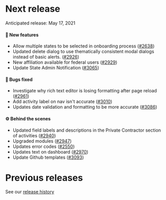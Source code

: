 # Next release

Anticipated release: May 17, 2021

#### 🚀 New features

- Allow multiple states to be selected in onboarding process ([#2638])
- Updated delete dialog to use thematically consistent modal dialogs instead of basic alerts. ([#2926])
- New affiliation available for federal users ([#2929])
- Update State Admin Notification ([#3065])

#### 🐛 Bugs fixed

- Investigate why rich text editor is losing formatting after page reload ([#2961])
- Add activity label on nav isn't accurate ([#3010])
- Updates date validation and formatting to be more accurate ([#3086])

#### ⚙️ Behind the scenes

- Updated field labels and descriptions in the Private Contractor section of activities ([#2940])
- Upgraded modules ([#2947])
- Updates error codes ([#2550])
- Updates text on dashboard ([#2970])
- Update Github templates ([#3093])

# Previous releases

See our [release history](https://github.com/CMSgov/eAPD/releases)

[#2926]: https://github.com/CMSgov/eAPD/issues/2926
[#2929]: https://github.com/CMSgov/eAPD/issues/2929
[#2638]: https://github.com/CMSgov/eAPD/issues/2638
[#2940]: https://github.com/CMSgov/eAPD/issues/2940
[#2947]: https://github.com/CMSgov/eAPD/issues/2947
[#2550]: https://github.com/CMSgov/eAPD/issues/2550
[#2961]: https://github.com/CMSgov/eAPD/issues/2961
[#2970]: https://github.com/CMSgov/eAPD/issues/2970
[#3010]: https://github.com/CMSgov/eAPD/issues/3010
[#3065]: https://github.com/CMSgov/eAPD/issues/3065
[#3086]: https://github.com/CMSgov/eAPD/issues/3086
[#3093]: https://github.com/CMSgov/eAPD/issues/3093
